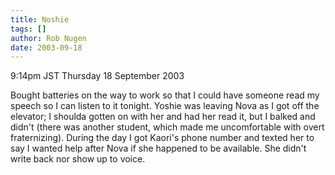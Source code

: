 ```yaml
---
title: Noshie
tags: []
author: Rob Nugen
date: 2003-09-18
---
```


<p class=date>9:14pm JST Thursday 18 September 2003</p>

<p>Bought batteries on the way to work so that I could have someone
read my speech so I can listen to it tonight.  Yoshie was leaving Nova
as I got off the elevator; I shoulda gotten on with her and had her
read it, but I balked and didn't (there was another student, which
made me uncomfortable with overt fraternizing).  During the day I got
Kaori's phone number and texted her to say I wanted help after Nova if
she happened to be available.  She didn't write back nor show up to
voice.</p>
